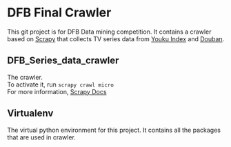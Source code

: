 # DFB Final Crawler
This git project is for DFB Data mining competition. It contains a crawler based on [Scrapy](https://github.com/scrapy/scrapy) that collects TV series data from [Youku Index](http://index.youku.com) and [Douban](https://www.douban.com/).

##  DFB_Series_data_crawler
The crawler.  
To activate it, run `scrapy crawl micro`  
For more information, [Scrapy Docs](docs.scrapy.org)

## Virtualenv
The virtual python environment for this project. It contains all the packages that are used in crawler.